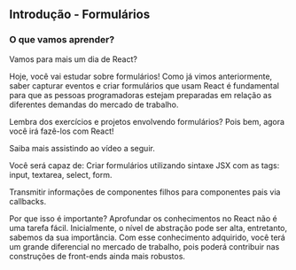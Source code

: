 ## Introdução - Formulários
### O que vamos aprender?
Vamos para mais um dia de React?

Hoje, você vai estudar sobre formulários! Como já vimos anteriormente, saber capturar eventos e criar formulários que usam React é fundamental para que as pessoas programadoras estejam preparadas em relação as diferentes demandas do mercado de trabalho.

Lembra dos exercícios e projetos envolvendo formulários? Pois bem, agora você irá fazê-los com React!

Saiba mais assistindo ao vídeo a seguir.


Você será capaz de:
Criar formulários utilizando sintaxe JSX com as tags: input, textarea, select, form.

Transmitir informações de componentes filhos para componentes pais via callbacks.

Por que isso é importante?
Aprofundar os conhecimentos no React não é uma tarefa fácil. Inicialmente, o nível de abstração pode ser alta, entretanto, sabemos da sua importância. Com esse conhecimento adquirido, você terá um grande diferencial no mercado de trabalho, pois poderá contribuir nas construções de front-ends ainda mais robustos.